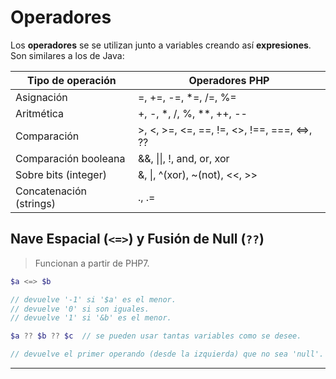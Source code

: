 # Operadores

Los **operadores** se se utilizan junto a variables creando así **expresiones**. Son similares a los de Java:

| Tipo de operación       | Operadores PHP                                                  |
| ----------------------- | --------------------------------------------------------------- |
| Asignación              | =,   +=,   -=,   *=,   /=,   %=                                 |
| Aritmética              | +,   -,   *,   /,   %,   **,   ++,   --                         |
| Comparación             | >,   <,   >=,   <=,   ==,   !=,   <>,   !==,   ===,   <=>,   ?? |
| Comparación booleana    | &&,   \|\|,   !,   and,   or,   xor                             |
| Sobre bits (integer)    | &,   \|,   ^(xor),   ~(not),   <<,   >>                         |
| Concatenación (strings) | .,   .=                                                         |


## Nave Espacial (`<=>`) y Fusión de Null (`??`)

> Funcionan a partir de PHP7.

``` php
$a <=> $b

// devuelve '-1' si '$a' es el menor.
// devuelve '0' si son iguales. 
// devuelve '1' si '&b' es el menor. 
```

``` php
$a ?? $b ?? $c  // se pueden usar tantas variables como se desee.

// devuelve el primer operando (desde la izquierda) que no sea 'null'.
```

---